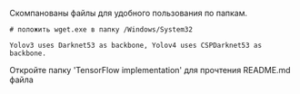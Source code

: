 Скомпанованы файлы для удобного пользования по папкам.
```
# положить wget.exe в папку /Windows/System32

Yolov3 uses Darknet53 as backbone, Yolov4 uses CSPDarknet53 as backbone.
```
Откройте папку 'TensorFlow implementation' для прочтения README.md файла